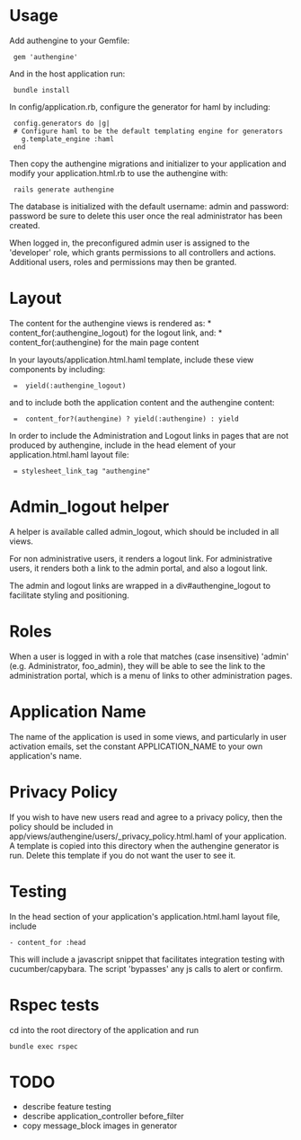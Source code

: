 # Usage

Add authengine to your Gemfile:

     gem 'authengine'

And in the host application run:

     bundle install

In config/application.rb, configure the generator for haml by including:

     config.generators do |g|
     # Configure haml to be the default templating engine for generators
       g.template_engine :haml
     end

Then copy the authengine migrations and initializer to your application and modify your application.html.rb to use the authengine with:

     rails generate authengine

The database is initialized with the default username: admin and password: password be sure to delete this user once the real administrator has been created.

When logged in, the preconfigured admin user is assigned to the 'developer' role, which grants permissions to all controllers and actions. Additional users, roles and permissions may then be granted.

# Layout

The content for the authengine views is rendered as:
          *  content_for(:authengine_logout) for the logout link, and:
          *  content_for(:authengine) for the main page content

In your layouts/application.html.haml template, include these view components by including:

     =  yield(:authengine_logout)

and to include both the application content and the authengine content:

     =  content_for?(authengine) ? yield(:authengine) : yield

In order to include the Administration and Logout links in pages that are not produced by authengine, include in the head element of your application.html.haml layout file:

     = stylesheet_link_tag "authengine"

# Admin_logout helper

A helper is available called admin_logout, which should be included in all views.

For non administrative users, it renders a logout link. For administrative users, it renders both a link to the admin portal, and also a logout link.

The admin and logout links are wrapped in a div#authengine_logout to facilitate styling and positioning.

# Roles

When a user is logged in with a role that matches (case insensitive) 'admin' (e.g. Administrator, foo_admin), they will be able to see the link to the administration portal, which is a menu of links to other administration pages.

# Application Name

The name of the application is used in some views, and particularly in user activation emails, set the constant APPLICATION_NAME to your own application's name.

# Privacy Policy

If you wish to have new users read and agree to a privacy policy, then the policy should be included in app/views/authengine/users/_privacy_policy.html.haml of your application. A template is copied into this directory when the authengine generator is run. Delete this template if you do not want the user to see it.

# Testing

In the head section of your application's application.html.haml layout file, include

    - content_for :head

This will include a javascript snippet that facilitates integration testing with cucumber/capybara. The script 'bypasses' any js calls to alert or confirm.

# Rspec tests

cd into the root directory of the application and run

    bundle exec rspec

# TODO

* describe feature testing
* describe application_controller before_filter
* copy message_block images in generator

